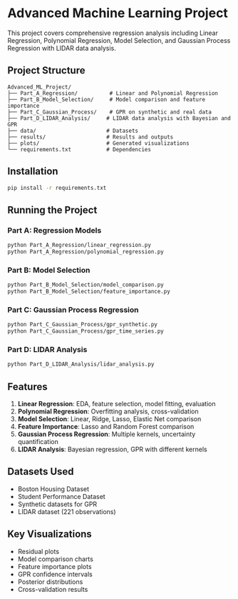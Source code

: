 # Advanced Machine Learning Project

This project covers comprehensive regression analysis including Linear Regression, Polynomial Regression, Model Selection, and Gaussian Process Regression with LIDAR data analysis.

## Project Structure

```
Advanced_ML_Project/
├── Part_A_Regression/          # Linear and Polynomial Regression
├── Part_B_Model_Selection/     # Model comparison and feature importance
├── Part_C_Gaussian_Process/    # GPR on synthetic and real data
├── Part_D_LIDAR_Analysis/     # LIDAR data analysis with Bayesian and GPR
├── data/                      # Datasets
├── results/                   # Results and outputs
├── plots/                     # Generated visualizations
└── requirements.txt           # Dependencies
```

## Installation

```bash
pip install -r requirements.txt
```

## Running the Project

### Part A: Regression Models
```bash
python Part_A_Regression/linear_regression.py
python Part_A_Regression/polynomial_regression.py
```

### Part B: Model Selection
```bash
python Part_B_Model_Selection/model_comparison.py
python Part_B_Model_Selection/feature_importance.py
```

### Part C: Gaussian Process Regression
```bash
python Part_C_Gaussian_Process/gpr_synthetic.py
python Part_C_Gaussian_Process/gpr_time_series.py
```

### Part D: LIDAR Analysis
```bash
python Part_D_LIDAR_Analysis/lidar_analysis.py
```

## Features

1. **Linear Regression**: EDA, feature selection, model fitting, evaluation
2. **Polynomial Regression**: Overfitting analysis, cross-validation
3. **Model Selection**: Linear, Ridge, Lasso, Elastic Net comparison
4. **Feature Importance**: Lasso and Random Forest comparison
5. **Gaussian Process Regression**: Multiple kernels, uncertainty quantification
6. **LIDAR Analysis**: Bayesian regression, GPR with different kernels

## Datasets Used

- Boston Housing Dataset
- Student Performance Dataset
- Synthetic datasets for GPR
- LIDAR dataset (221 observations)

## Key Visualizations

- Residual plots
- Model comparison charts
- Feature importance plots
- GPR confidence intervals
- Posterior distributions
- Cross-validation results 